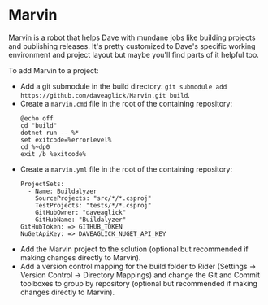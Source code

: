 # Marvin
[Marvin is a robot](https://en.wikipedia.org/wiki/Marvin_the_Paranoid_Android) that helps Dave with mundane jobs like building projects and publishing releases. It's pretty customized to Dave's specific working environment and project layout but maybe you'll find parts of it helpful too.

To add Marvin to a project:

- Add a git submodule in the build directory: `git submodule add https://github.com/daveaglick/Marvin.git build`.
- Create a `marvin.cmd` file in the root of the containing repository:
  ```
  @echo off
  cd "build"
  dotnet run -- %*
  set exitcode=%errorlevel%
  cd %~dp0
  exit /b %exitcode%
  ```
- Create a `marvin.yml` file in the root of the containing repository:
  ```
  ProjectSets:
    - Name: Buildalyzer
      SourceProjects: "src/*/*.csproj"
      TestProjects: "tests/*/*.csproj"
      GitHubOwner: "daveaglick"
      GitHubName: "Buildalyzer"
  GitHubToken: => GITHUB_TOKEN
  NuGetApiKey: => DAVEAGLICK_NUGET_API_KEY
  ```
- Add the Marvin project to the solution (optional but recommended if making changes directly to Marvin).
- Add a version control mapping for the build folder to Rider (Settings -> Version Control -> Directory Mappings) and change the Git and Commit toolboxes to group by repository (optional but recommended if making changes directly to Marvin).